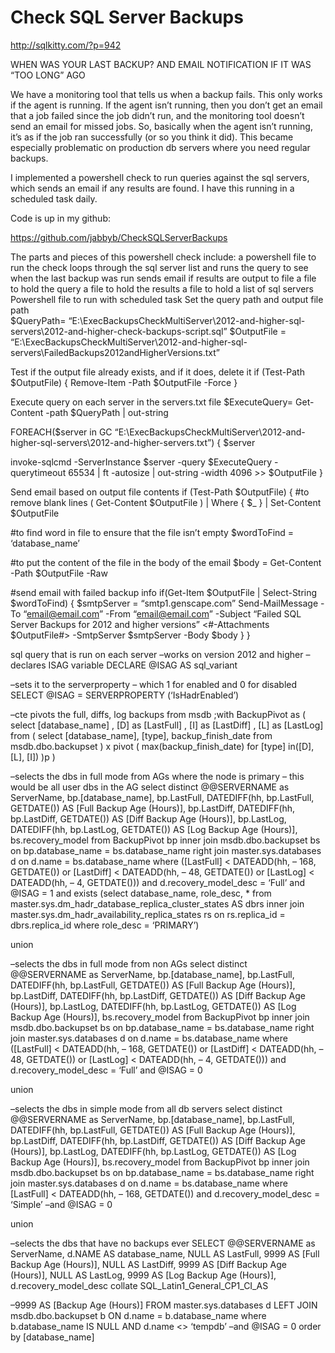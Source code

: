 # Check SQL Server Backups
http://sqlkitty.com/?p=942

WHEN WAS YOUR LAST BACKUP? AND EMAIL NOTIFICATION IF IT WAS “TOO LONG” AGO

We have a monitoring tool that tells us when a backup fails. This only works if the agent is running. If the agent isn’t running, then you don’t get an email that a job failed since the job didn’t run, and the monitoring tool doesn’t send an email for missed jobs. So, basically when the agent isn’t running, it’s as if the job ran successfully (or so you think it did). This became especially problematic on production db servers where you need regular backups.

I implemented a powershell check to run queries against the sql servers, which sends an email if any results are found. I have this running in a scheduled task daily. 

Code is up in my github: 

https://github.com/jabbyb/CheckSQLServerBackups

The parts and pieces of this powershell check include:
a powershell file to run the check
loops through the sql server list and runs the query to see when the last backup was run
sends email if results are output to file
a file to hold the query
a file to hold the results
a file to hold a list of sql servers
Powershell file to run with scheduled task 
Set the query path and output file path  
$QueryPath= “E:\ExecBackupsCheckMultiServer\2012-and-higher-sql-servers\2012-and-higher-check-backups-script.sql”
$OutputFile = “E:\ExecBackupsCheckMultiServer\2012-and-higher-sql-servers\FailedBackups2012andHigherVersions.txt”

Test if the output file already exists, and if it does, delete it 
if (Test-Path $OutputFile)
{
Remove-Item -Path $OutputFile -Force
}

Execute query on each server in the servers.txt file 
$ExecuteQuery= Get-Content -path $QueryPath | out-string

FOREACH($server in GC “E:\ExecBackupsCheckMultiServer\2012-and-higher-sql-servers\2012-and-higher-servers.txt”)
{
$server

invoke-sqlcmd -ServerInstance $server -query $ExecuteQuery -querytimeout 65534 | ft -autosize | out-string -width 4096 >> $OutputFile
}

Send email based on output file contents 
if (Test-Path $OutputFile) 
{ 
#to remove blank lines 
( Get-Content $OutputFile ) | Where { $_ } | Set-Content $OutputFile

#to find word in file to ensure that the file isn’t empty 
$wordToFind = ‘database_name’

#to put the content of the file in the body of the email 
$body = Get-Content -Path $OutputFile -Raw

#send email with failed backup info 
if(Get-Item $OutputFile | Select-String $wordToFind)
{
$smtpServer = “smtp1.genscape.com”
Send-MailMessage -To “email@email.com” -From “email@email.com” -Subject “Failed SQL Server Backups for 2012 and higher versions” <#-Attachments $OutputFile#> -SmtpServer $smtpServer -Body $body
}
}

sql query that is run on each server 
–works on version 2012 and higher 
–declares ISAG variable
DECLARE @ISAG AS sql_variant

–sets it to the serverproperty – which 1 for enabled and 0 for disabled 
SELECT @ISAG = SERVERPROPERTY (‘IsHadrEnabled’)

–cte pivots the full, diffs, log backups from msdb 
;with BackupPivot as (
select [database_name]
, [D] as [LastFull]
, [I] as [LastDiff]
, [L] as [LastLog]
from
(
select [database_name], [type], backup_finish_date
from msdb.dbo.backupset 
) x
pivot
(
max(backup_finish_date)
for [type] in([D], [L], [I])
)p
)

–selects the dbs in full mode from AGs where the node is primary – this would be all user dbs in the AG 
select distinct @@SERVERNAME as ServerName, bp.[database_name], bp.LastFull, DATEDIFF(hh, bp.LastFull, GETDATE()) AS [Full Backup Age (Hours)], 
bp.LastDiff, DATEDIFF(hh, bp.LastDiff, GETDATE()) AS [Diff Backup Age (Hours)], 
bp.LastLog, DATEDIFF(hh, bp.LastLog, GETDATE()) AS [Log Backup Age (Hours)], 
bs.recovery_model
from BackupPivot bp
inner join msdb.dbo.backupset bs
on bp.database_name = bs.database_name
right join master.sys.databases d 
on d.name = bs.database_name
where ([LastFull] < DATEADD(hh, – 168, GETDATE()) 
or [LastDiff] < DATEADD(hh, – 48, GETDATE())
or [LastLog] < DATEADD(hh, – 4, GETDATE()))
and d.recovery_model_desc = ‘Full’
and @ISAG = 1
and exists (select database_name, role_desc, * from master.sys.dm_hadr_database_replica_cluster_states AS dbrs
inner join master.sys.dm_hadr_availability_replica_states rs
on rs.replica_id = dbrs.replica_id
where role_desc = ‘PRIMARY’)

union

–selects the dbs in full mode from non AGs 
select distinct @@SERVERNAME as ServerName, bp.[database_name], bp.LastFull, DATEDIFF(hh, bp.LastFull, GETDATE()) AS [Full Backup Age (Hours)], 
bp.LastDiff, DATEDIFF(hh, bp.LastDiff, GETDATE()) AS [Diff Backup Age (Hours)], 
bp.LastLog, DATEDIFF(hh, bp.LastLog, GETDATE()) AS [Log Backup Age (Hours)], 
bs.recovery_model 
from BackupPivot bp
inner join msdb.dbo.backupset bs
on bp.database_name = bs.database_name
right join master.sys.databases d 
on d.name = bs.database_name
where ([LastFull] < DATEADD(hh, – 168, GETDATE()) 
or [LastDiff] < DATEADD(hh, – 48, GETDATE())
or [LastLog] < DATEADD(hh, – 4, GETDATE()))
and d.recovery_model_desc = ‘Full’
and @ISAG = 0

union

–selects the dbs in simple mode from all db servers 
select distinct @@SERVERNAME as ServerName, bp.[database_name], bp.LastFull, DATEDIFF(hh, bp.LastFull, GETDATE()) AS [Full Backup Age (Hours)], 
bp.LastDiff, DATEDIFF(hh, bp.LastDiff, GETDATE()) AS [Diff Backup Age (Hours)], 
bp.LastLog, DATEDIFF(hh, bp.LastLog, GETDATE()) AS [Log Backup Age (Hours)], 
bs.recovery_model 
from BackupPivot bp
inner join msdb.dbo.backupset bs
on bp.database_name = bs.database_name
right join master.sys.databases d 
on d.name = bs.database_name
where [LastFull] < DATEADD(hh, – 168, GETDATE()) 
and d.recovery_model_desc = ‘Simple’
–and @ISAG = 0

union

–selects the dbs that have no backups ever 
SELECT 
@@SERVERNAME as ServerName, 
d.NAME AS database_name, 
NULL AS LastFull, 
9999 AS [Full Backup Age (Hours)],
NULL AS LastDiff, 
9999 AS [Diff Backup Age (Hours)],
NULL AS LastLog,
9999 AS [Log Backup Age (Hours)],
d.recovery_model_desc collate SQL_Latin1_General_CP1_CI_AS

–9999 AS [Backup Age (Hours)] 
FROM 
master.sys.databases d LEFT JOIN msdb.dbo.backupset b
ON d.name = b.database_name 
where b.database_name IS NULL AND d.name <> ‘tempdb’
–and @ISAG = 0
order by [database_name]
